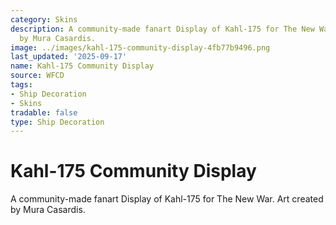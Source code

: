 ```yaml
---
category: Skins
description: A community-made fanart Display of Kahl-175 for The New War. Art created
  by Mura Casardis.
image: ../images/kahl-175-community-display-4fb77b9496.png
last_updated: '2025-09-17'
name: Kahl-175 Community Display
source: WFCD
tags:
- Ship Decoration
- Skins
tradable: false
type: Ship Decoration
---
```


# Kahl-175 Community Display

A community-made fanart Display of Kahl-175 for The New War. Art created by Mura Casardis.

